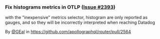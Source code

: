 ### Fix histograms metrics in OTLP ([Issue #2393](https://github.com/apollographql/router/issues/2493))

with the "inexpensive" metrics selector, histogram are only reported as gauges, and so they will be incorrectly interpreted when reaching Datadog

By [@GEal](https://github.com/geal) in https://github.com/apollographql/router/pull/2564